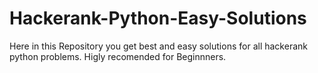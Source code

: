 # Hackerank-Python-Easy-Solutions
Here in this Repository you get best and easy solutions for all hackerank python problems.
Higly recomended for Beginnners.
